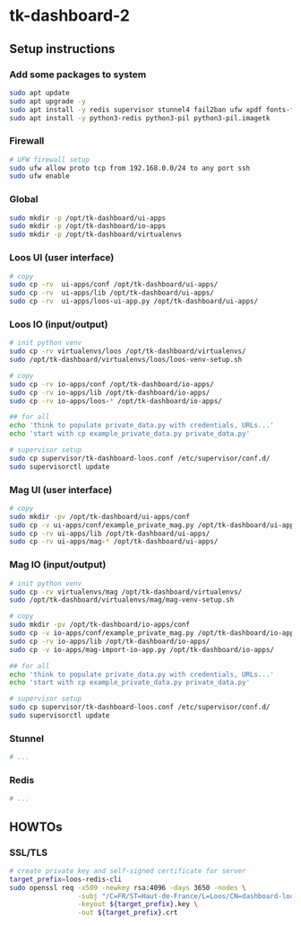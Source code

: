 # tk-dashboard-2


## Setup instructions

### Add some packages to system

```bash
sudo apt update
sudo apt upgrade -y
sudo apt install -y redis supervisor stunnel4 fail2ban ufw xpdf fonts-freefont-ttf fonts-noto-core
sudo apt install -y python3-redis python3-pil python3-pil.imagetk
```

### Firewall

```bash
# UFW firewall setup
sudo ufw allow proto tcp from 192.168.0.0/24 to any port ssh
sudo ufw enable
```

### Global

```bash
sudo mkdir -p /opt/tk-dashboard/ui-apps
sudo mkdir -p /opt/tk-dashboard/io-apps
sudo mkdir -p /opt/tk-dashboard/virtualenvs
```

### Loos UI (user interface)

```bash
# copy
sudo cp -rv  ui-apps/conf /opt/tk-dashboard/ui-apps/
sudo cp -rv  ui-apps/lib /opt/tk-dashboard/ui-apps/
sudo cp -rv  ui-apps/loos-ui-app.py /opt/tk-dashboard/ui-apps/
```

### Loos IO (input/output)

```bash
# init python venv
sudo cp -rv virtualenvs/loos /opt/tk-dashboard/virtualenvs/
sudo /opt/tk-dashboard/virtualenvs/loos/loos-venv-setup.sh

# copy
sudo cp -rv io-apps/conf /opt/tk-dashboard/io-apps/
sudo cp -rv io-apps/lib /opt/tk-dashboard/io-apps/
sudo cp -rv io-apps/loos-* /opt/tk-dashboard/io-apps/

## for all
echo 'think to populate private_data.py with credentials, URLs...'
echo 'start with cp example_private_data.py private_data.py'
```

```bash
# supervisor setup
sudo cp supervisor/tk-dashboard-loos.conf /etc/supervisor/conf.d/
sudo supervisorctl update
```

### Mag UI (user interface)

```bash
# copy
sudo mkdir -pv /opt/tk-dashboard/ui-apps/conf
sudo cp -v ui-apps/conf/example_private_mag.py /opt/tk-dashboard/ui-apps/conf/
sudo cp -rv ui-apps/lib /opt/tk-dashboard/ui-apps/
sudo cp -rv ui-apps/mag-* /opt/tk-dashboard/ui-apps/
```

### Mag IO (input/output)

```bash
# init python venv
sudo cp -rv virtualenvs/mag /opt/tk-dashboard/virtualenvs/
sudo /opt/tk-dashboard/virtualenvs/mag/mag-venv-setup.sh

# copy
sudo mkdir -pv /opt/tk-dashboard/io-apps/conf
sudo cp -v io-apps/conf/example_private_mag.py /opt/tk-dashboard/io-apps/conf/
sudo cp -rv io-apps/lib /opt/tk-dashboard/io-apps/
sudo cp -v io-apps/mag-import-io-app.py /opt/tk-dashboard/io-apps/

## for all
echo 'think to populate private_data.py with credentials, URLs...'
echo 'start with cp example_private_data.py private_data.py'
```

```bash
# supervisor setup
sudo cp supervisor/tk-dashboard-loos.conf /etc/supervisor/conf.d/
sudo supervisorctl update
```

### Stunnel

```bash
# ...
```

### Redis

```bash
# ...
```


## HOWTOs

### SSL/TLS

```bash
# create private key and self-signed certificate for server
target_prefix=loos-redis-cli
sudo openssl req -x509 -newkey rsa:4096 -days 3650 -nodes \
                 -subj "/C=FR/ST=Haut-de-France/L=Loos/CN=dashboard-loos-master-srv" \
                 -keyout ${target_prefix}.key \
                 -out ${target_prefix}.crt
```
